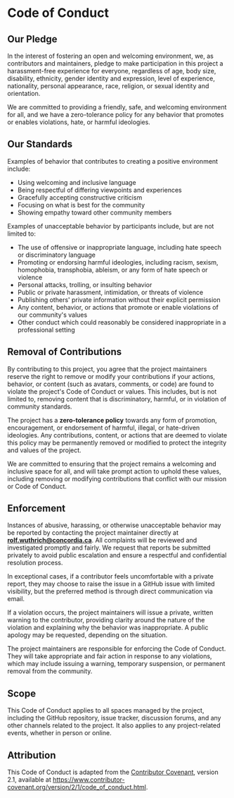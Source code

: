 
# Code of Conduct

## Our Pledge

In the interest of fostering an open and welcoming environment, we, as contributors and maintainers, pledge to make participation in this project a harassment-free experience for everyone, regardless of age, body size, disability, ethnicity, gender identity and expression, level of experience, nationality, personal appearance, race, religion, or sexual identity and orientation.

We are committed to providing a friendly, safe, and welcoming environment for all, and we have a zero-tolerance policy for any behavior that promotes or enables violations, hate, or harmful ideologies.

## Our Standards

Examples of behavior that contributes to creating a positive environment include:

- Using welcoming and inclusive language
- Being respectful of differing viewpoints and experiences
- Gracefully accepting constructive criticism
- Focusing on what is best for the community
- Showing empathy toward other community members

Examples of unacceptable behavior by participants include, but are not limited to:

- The use of offensive or inappropriate language, including hate speech or discriminatory language
- Promoting or endorsing harmful ideologies, including racism, sexism, homophobia, transphobia, ableism, or any form of hate speech or violence
- Personal attacks, trolling, or insulting behavior
- Public or private harassment, intimidation, or threats of violence
- Publishing others' private information without their explicit permission
- Any content, behavior, or actions that promote or enable violations of our community's values
- Other conduct which could reasonably be considered inappropriate in a professional setting

## Removal of Contributions

By contributing to this project, you agree that the project maintainers reserve the right to remove or modify your contributions if your actions, behavior, or content (such as avatars, comments, or code) are found to violate the project's Code of Conduct or values. This includes, but is not limited to, removing content that is discriminatory, harmful, or in violation of community standards.

The project has a **zero-tolerance policy** towards any form of promotion, encouragement, or endorsement of harmful, illegal, or hate-driven ideologies. Any contributions, content, or actions that are deemed to violate this policy may be permanently removed or modified to protect the integrity and values of the project.

We are committed to ensuring that the project remains a welcoming and inclusive space for all, and will take prompt action to uphold these values, including removing or modifying contributions that conflict with our mission or Code of Conduct.

## Enforcement

Instances of abusive, harassing, or otherwise unacceptable behavior may be reported by contacting the project maintainer directly at **rolf.wuthrich@concordia.ca**. All complaints will be reviewed and investigated promptly and fairly. We request that reports be submitted privately to avoid public escalation and ensure a respectful and confidential resolution process.

In exceptional cases, if a contributor feels uncomfortable with a private report, they may choose to raise the issue in a GitHub issue with limited visibility, but the preferred method is through direct communication via email.

If a violation occurs, the project maintainers will issue a private, written warning to the contributor, providing clarity around the nature of the violation and explaining why the behavior was inappropriate. A public apology may be requested, depending on the situation.

The project maintainers are responsible for enforcing the Code of Conduct. They will take appropriate and fair action in response to any violations, which may include issuing a warning, temporary suspension, or permanent removal from the community.

## Scope

This Code of Conduct applies to all spaces managed by the project, including the GitHub repository, issue tracker, discussion forums, and any other channels related to the project. It also applies to any project-related events, whether in person or online.

## Attribution

This Code of Conduct is adapted from the [Contributor Covenant](https://www.contributor-covenant.org/), version 2.1, available at https://www.contributor-covenant.org/version/2/1/code_of_conduct.html.
